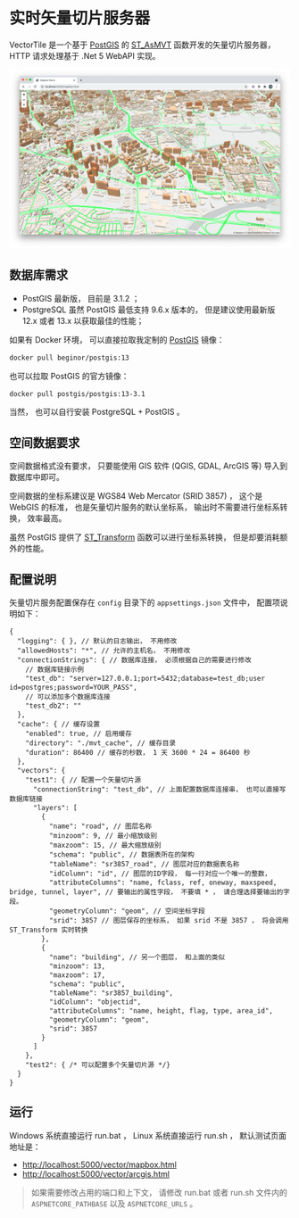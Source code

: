 # 实时矢量切片服务器

VectorTile 是一个基于 [PostGIS](http://postgis.net/) 的 [ST_AsMVT](http://postgis.net/docs/ST_AsMVT.html) 函数开发的矢量切片服务器， HTTP 请求处理基于 .Net 5 WebAPI 实现。

![Vector Tile Server](assets/VectorTileServer.png)

## 数据库需求

- PostGIS 最新版， 目前是 3.1.2 ；
- PostgreSQL 虽然 PostGIS 最低支持 9.6.x 版本的， 但是建议使用最新版 12.x 或者 13.x 以获取最佳的性能；

如果有 Docker 环境， 可以直接拉取我定制的 [PostGIS](https://hub.docker.com/r/beginor/postgis) 镜像：

```sh
docker pull beginor/postgis:13
```

也可以拉取 PostGIS 的官方镜像：

```sh
docker pull postgis/postgis:13-3.1
```

当然， 也可以自行安装 PostgreSQL + PostGIS 。

## 空间数据要求

空间数据格式没有要求， 只要能使用 GIS 软件 (QGIS, GDAL, ArcGIS 等) 导入到数据库中即可。

空间数据的坐标系建议是 WGS84 Web Mercator (SRID 3857) ， 这个是 WebGIS 的标准， 也是矢量切片服务的默认坐标系， 输出时不需要进行坐标系转换， 效率最高。

虽然 PostGIS 提供了 [ST_Transform](http://postgis.net/docs/ST_Transform.html) 函数可以进行坐标系转换， 但是却要消耗额外的性能。

## 配置说明

矢量切片服务配置保存在 `config` 目录下的 `appsettings.json` 文件中， 配置项说明如下：

```jsonc
{
  "logging": { }, // 默认的日志输出， 不用修改
  "allowedHosts": "*", // 允许的主机名， 不用修改
  "connectionStrings": { // 数据库连接， 必须根据自己的需要进行修改
    // 数据库链接示例
    "test_db": "server=127.0.0.1;port=5432;database=test_db;user id=postgres;password=YOUR_PASS",
    // 可以添加多个数据库连接
    "test_db2": ""
  },
  "cache": { // 缓存设置
    "enabled": true, // 启用缓存
    "directory": "./mvt_cache", // 缓存目录
    "duration": 86400 // 缓存的秒数， 1 天 3600 * 24 = 86400 秒
  },
  "vectors": {
    "test1": { // 配置一个矢量切片源
      "connectionString": "test_db", // 上面配置数据库连接串， 也可以直接写数据库链接
      "layers": [
        {
          "name": "road", // 图层名称
          "minzoom": 9, // 最小缩放级别
          "maxzoom": 15, // 最大缩放级别
          "schema": "public", // 数据表所在的架构 
          "tableName": "sr3857_road", // 图层对应的数据表名称
          "idColumn": "id", // 图层的ID字段， 每一行对应一个唯一的整数，
          "attributeColumns": "name, fclass, ref, oneway, maxspeed, bridge, tunnel, layer", // 要输出的属性字段， 不要填 * ， 请合理选择要输出的字段。
          "geometryColumn": "geom", // 空间坐标字段
          "srid": 3857 // 图层保存的坐标系， 如果 srid 不是 3857 ， 将会调用 ST_Transform 实时转换
        },
        {
          "name": "building", // 另一个图层， 和上面的类似
          "minzoom": 13,
          "maxzoom": 17,
          "schema": "public",
          "tableName": "sr3857_building",
          "idColumn": "objectid",
          "attributeColumns": "name, height, flag, type, area_id",
          "geometryColumn": "geom",
          "srid": 3857
        }
      ]
    },
    "test2": { /* 可以配置多个矢量切片源 */}
  }
}
```

## 运行

Windows 系统直接运行 run.bat ， Linux 系统直接运行 run.sh ， 默认测试页面地址是：

- <http://localhost:5000/vector/mapbox.html>
- <http://localhost:5000/vector/arcgis.html>

> 如果需要修改占用的端口和上下文， 请修改 run.bat 或者 run.sh 文件内的 `ASPNETCORE_PATHBASE` 以及 `ASPNETCORE_URLS` 。
